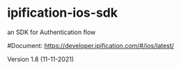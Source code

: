# ipification-ios-sdk
an SDK for Authentication flow

#Document: https://developer.ipification.com/#/ios/latest/

Version 1.8 (11-11-2021)
